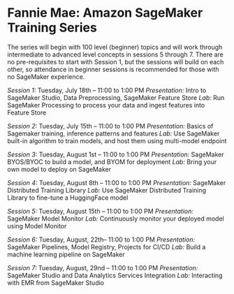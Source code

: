 # Fannie Mae: Amazon SageMaker Training Series

The series will begin with 100 level (beginner) topics and will work through intermediate to advanced level concepts in sessions 5 through 7. There are no pre-requisites to start with Session 1, but the sessions will build on each other, so attendance in beginner sessions is recommended for those with no SageMaker experience.

*Session 1:* Tuesday, July 18th – 11:00 to 1:00 PM
*Presentation:* Intro to SageMaker Studio, Data Preprocessing, SageMaker Feature Store
*Lab:* Run SageMaker Processing to process your data and ingest features into Feature Store

*Session 2:* Tuesday, July 15th – 11:00 to 1:00 PM
*Presentation:* Basics of Sagemaker training, inference patterns and features
*Lab:* Use SageMaker built-in algorithm to train models, and host them using multi-model endpoint

*Session 3:* Tuesday, August 1st – 11:00 to 1:00 PM
*Presentation:* SageMaker BYOS/BYOC to build a model, and BYOM for deployment
*Lab:* Bring your own model to deploy on SageMaker

*Session 4:* Tuesday, August 8th – 11:00 to 1:00 PM
*Presentation:* SageMaker Distributed Training Library
*Lab:* Use SageMaker Distributed Training Library to fine-tune a HuggingFace model

*Session 5:* Tuesday, August 15th  – 11:00 to 1:00 PM
*Presentation:* SageMaker Model Monitor
*Lab:* Continuously monitor your deployed model using Model Monitor

*Session 6:* Tuesday, August, 22th– 11:00 to 1:00 PM
*Presentation:* SageMaker Pipelines, Model Registry, Projects for CI/CD
*Lab:* Build a machine learning pipeline on SageMaker

*Session 7:* Tuesday, August, 29nd – 11:00 to 1:00 PM
*Presentation:* SageMaker Studio and Data Analytics Services Integration
*Lab:* Interacting with EMR from SageMaker Studio
